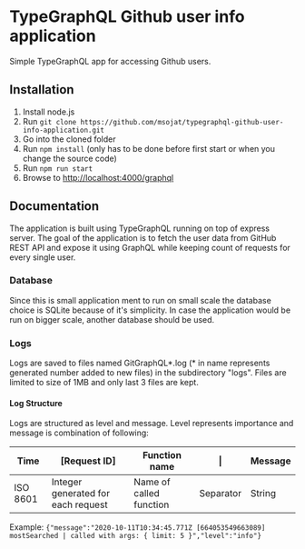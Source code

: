 # TypeGraphQL Github user info application

Simple TypeGraphQL app for accessing Github users.

## Installation

1. Install node.js
2. Run `git clone https://github.com/msojat/typegraphql-github-user-info-application.git`
3. Go into the cloned folder
4. Run `npm install` (only has to be done before first start or when you
   change the source code)
5. Run `npm run start`
6. Browse to <http://localhost:4000/graphql>

## Documentation

The application is built using TypeGraphQL running on top of express server. The goal of the application is to fetch the user data from GitHub REST API and expose it using GraphQL while keeping count of requests for every single user.

### Database

Since this is small application ment to run on small scale the database choice is SQLite because of it's simplicity. In case the application would be run on bigger scale, another database should be used.

### Logs

Logs are saved to files named GitGraphQL*.log (* in name represents generated number added to new files) in the subdirectory "logs". Files are limited to size of 1MB and only last 3 files are kept.

#### Log Structure

Logs are structured as level and message. Level represents importance and message is combination of following:

| Time     | [Request ID]                       | Function name           | \|        | Message |
| -------- | ---------------------------------- | ----------------------- | --------- | ------- |
| ISO 8601 | Integer generated for each request | Name of called function | Separator | String  |

Example:
`{"message":"2020-10-11T10:34:45.771Z [664053549663089] mostSearched | called with args: { limit: 5 }","level":"info"}`
